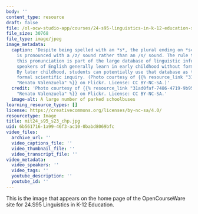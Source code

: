 ```yaml
---
body: ''
content_type: resource
draft: false
file: /ol-ocw-studio-app/courses/24-s95-linguistics-in-k-12-education-spring-2023/mit24_s95_s23_chp.jpg
file_size: 30768
file_type: image/jpeg
image_metadata:
  caption: 'Despite being spelled with an *s*, the plural ending on *schoolbuses*
    is pronounced with a /z/ sound rather than an /s/ sound. The rule that governs
    this pronunciation is part of the large database of linguistic information that
    speakers of English generally learn in early childhood without formal instruction.
    By later childhood, students can potentially use that database as the object of
    formal scientific inquiry. (Photo courtesy of {{% resource_link "31ad0faf-7486-4719-9b95-8ac39a737c3d"
    "Renato Valenzuela" %}} on Flickr. License: CC BY-NC-SA.)'
  credit: 'Photo courtesy of {{% resource_link "31ad0faf-7486-4719-9b95-8ac39a737c3d"
    "Renato Valenzuela" %}} on Flickr. License: CC BY-NC-SA.'
  image-alt: A large number of parked schoolbuses
learning_resource_types: []
license: https://creativecommons.org/licenses/by-nc-sa/4.0/
resourcetype: Image
title: mit24_s95_s23_chp.jpg
uid: 6b561716-1a99-46f3-ac10-0babd8069bfc
video_files:
  archive_url: ''
  video_captions_file: ''
  video_thumbnail_file: ''
  video_transcript_file: ''
video_metadata:
  video_speakers: ''
  video_tags: ''
  youtube_description: ''
  youtube_id: ''
---
```

This is the image that appears on the home page of the OpenCourseWare site for 24.S95 Linguistics in K-12 Education.